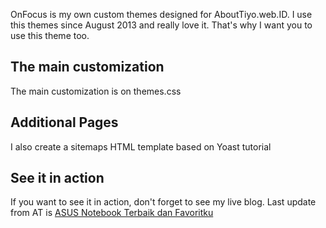 OnFocus is my own custom themes designed for AboutTiyo.web.ID. I use this themes since August 2013 and really love it. That's why I want you to use this theme too.

<h2>The main customization</h2>

The main customization is on themes.css

<h2>Additional Pages</h2>
I also create a sitemaps HTML template based on Yoast tutorial

<h2>See it in action</h2>

If you want to see it in action, don't forget to see my live blog. Last update from AT is <a href="http://abouttiyo.web.id/gadget/asus-notebook-terbaik-dan-favoritku/">ASUS Notebook Terbaik dan Favoritku </a>
